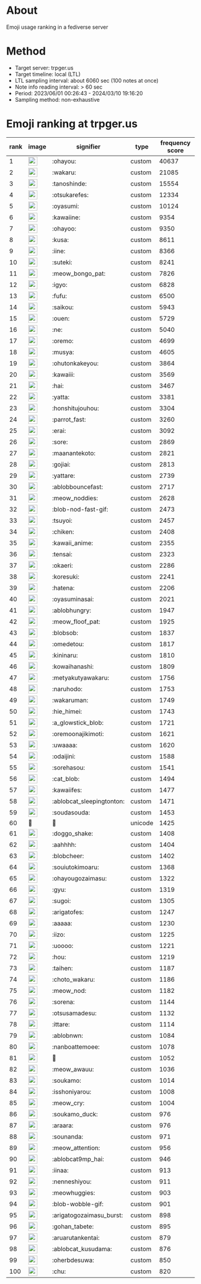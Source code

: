 # About
Emoji usage ranking in a fediverse server

# Method
- Target server: trpger.us
- Target timeline: local (LTL)
- LTL sampling interval: about 6060 sec (100 notes at once)
- Note info reading interval: > 60 sec
- Period: 2023/06/01 00:26:43 - 2024/03/10 19:16:20 
- Sampling method: non-exhaustive

# Emoji ranking at trpger.us

|rank|image|signifier|type|frequency score|
|----|----|----|----|----|
|1|<img height="24" src="https://trpger.us/emoji/ohayou.webp">|:ohayou:|custom|40637|
|2|<img height="24" src="https://trpger.us/emoji/wakaru.webp">|:wakaru:|custom|21085|
|3|<img height="24" src="https://trpger.us/emoji/tanoshinde.webp">|:tanoshinde:|custom|15554|
|4|<img height="24" src="https://trpger.us/emoji/otsukarefes.webp">|:otsukarefes:|custom|12334|
|5|<img height="24" src="https://trpger.us/emoji/oyasumi.webp">|:oyasumi:|custom|10124|
|6|<img height="24" src="https://trpger.us/emoji/kawaiine.webp">|:kawaiine:|custom|9354|
|7|<img height="24" src="https://trpger.us/emoji/ohayoo.webp">|:ohayoo:|custom|9350|
|8|<img height="24" src="https://trpger.us/emoji/kusa.webp">|:kusa:|custom|8611|
|9|<img height="24" src="https://trpger.us/emoji/iine.webp">|:iine:|custom|8366|
|10|<img height="24" src="https://trpger.us/emoji/suteki.webp">|:suteki:|custom|8241|
|11|<img height="24" src="https://trpger.us/emoji/meow_bongo_pat.webp">|:meow_bongo_pat:|custom|7826|
|12|<img height="24" src="https://trpger.us/emoji/igyo.webp">|:igyo:|custom|6828|
|13|<img height="24" src="https://trpger.us/emoji/fufu.webp">|:fufu:|custom|6500|
|14|<img height="24" src="https://trpger.us/emoji/saikou.webp">|:saikou:|custom|5943|
|15|<img height="24" src="https://trpger.us/emoji/ouen.webp">|:ouen:|custom|5729|
|16|<img height="24" src="https://trpger.us/emoji/ne.webp">|:ne:|custom|5040|
|17|<img height="24" src="https://trpger.us/emoji/oremo.webp">|:oremo:|custom|4699|
|18|<img height="24" src="https://trpger.us/emoji/musya.webp">|:musya:|custom|4605|
|19|<img height="24" src="https://trpger.us/emoji/ohutonkakeyou.webp">|:ohutonkakeyou:|custom|3864|
|20|<img height="24" src="https://trpger.us/emoji/kawaiii.webp">|:kawaiii:|custom|3569|
|21|<img height="24" src="https://trpger.us/emoji/hai.webp">|:hai:|custom|3467|
|22|<img height="24" src="https://trpger.us/emoji/yatta.webp">|:yatta:|custom|3381|
|23|<img height="24" src="https://trpger.us/emoji/honshitujouhou.webp">|:honshitujouhou:|custom|3304|
|24|<img height="24" src="https://trpger.us/emoji/parrot_fast.webp">|:parrot_fast:|custom|3260|
|25|<img height="24" src="https://trpger.us/emoji/erai.webp">|:erai:|custom|3092|
|26|<img height="24" src="https://trpger.us/emoji/sore.webp">|:sore:|custom|2869|
|27|<img height="24" src="https://trpger.us/emoji/maanantekoto.webp">|:maanantekoto:|custom|2821|
|28|<img height="24" src="https://trpger.us/emoji/gojiai.webp">|:gojiai:|custom|2813|
|29|<img height="24" src="https://trpger.us/emoji/yattare.webp">|:yattare:|custom|2739|
|30|<img height="24" src="https://trpger.us/emoji/ablobbouncefast.webp">|:ablobbouncefast:|custom|2717|
|31|<img height="24" src="https://trpger.us/emoji/meow_noddies.webp">|:meow_noddies:|custom|2628|
|32|<img height="24" src="https://trpger.us/emoji/blob-nod-fast-gif.webp">|:blob-nod-fast-gif:|custom|2473|
|33|<img height="24" src="https://trpger.us/emoji/tsuyoi.webp">|:tsuyoi:|custom|2457|
|34|<img height="24" src="https://trpger.us/emoji/chiken.webp">|:chiken:|custom|2408|
|35|<img height="24" src="https://trpger.us/emoji/kawaii_anime.webp">|:kawaii_anime:|custom|2355|
|36|<img height="24" src="https://trpger.us/emoji/tensai.webp">|:tensai:|custom|2323|
|37|<img height="24" src="https://trpger.us/emoji/okaeri.webp">|:okaeri:|custom|2286|
|38|<img height="24" src="https://trpger.us/emoji/koresuki.webp">|:koresuki:|custom|2241|
|39|<img height="24" src="https://trpger.us/emoji/hatena.webp">|:hatena:|custom|2206|
|40|<img height="24" src="https://trpger.us/emoji/oyasuminasai.webp">|:oyasuminasai:|custom|2021|
|41|<img height="24" src="https://trpger.us/emoji/ablobhungry.webp">|:ablobhungry:|custom|1947|
|42|<img height="24" src="https://trpger.us/emoji/meow_floof_pat.webp">|:meow_floof_pat:|custom|1925|
|43|<img height="24" src="https://trpger.us/emoji/blobsob.webp">|:blobsob:|custom|1837|
|44|<img height="24" src="https://trpger.us/emoji/omedetou.webp">|:omedetou:|custom|1817|
|45|<img height="24" src="https://trpger.us/emoji/kininaru.webp">|:kininaru:|custom|1810|
|46|<img height="24" src="https://trpger.us/emoji/kowaihanashi.webp">|:kowaihanashi:|custom|1809|
|47|<img height="24" src="https://trpger.us/emoji/metyakutyawakaru.webp">|:metyakutyawakaru:|custom|1756|
|48|<img height="24" src="https://trpger.us/emoji/naruhodo.webp">|:naruhodo:|custom|1753|
|49|<img height="24" src="https://trpger.us/emoji/wakaruman.webp">|:wakaruman:|custom|1749|
|50|<img height="24" src="https://trpger.us/emoji/hie_himei.webp">|:hie_himei:|custom|1743|
|51|<img height="24" src="https://trpger.us/emoji/a_glowstick_blob.webp">|:a_glowstick_blob:|custom|1721|
|52|<img height="24" src="https://trpger.us/emoji/oremoonajikimoti.webp">|:oremoonajikimoti:|custom|1621|
|53|<img height="24" src="https://trpger.us/emoji/uwaaaa.webp">|:uwaaaa:|custom|1620|
|54|<img height="24" src="https://trpger.us/emoji/odaijini.webp">|:odaijini:|custom|1588|
|55|<img height="24" src="https://trpger.us/emoji/sorehasou.webp">|:sorehasou:|custom|1541|
|56|<img height="24" src="https://trpger.us/emoji/cat_blob.webp">|:cat_blob:|custom|1494|
|57|<img height="24" src="https://trpger.us/emoji/kawaiifes.webp">|:kawaiifes:|custom|1477|
|58|<img height="24" src="https://trpger.us/emoji/ablobcat_sleepingtonton.webp">|:ablobcat_sleepingtonton:|custom|1471|
|59|<img height="24" src="https://trpger.us/emoji/soudasouda.webp">|:soudasouda:|custom|1453|
|60|🍮|🍮|unicode|1425|
|61|<img height="24" src="https://trpger.us/emoji/doggo_shake.webp">|:doggo_shake:|custom|1408|
|62|<img height="24" src="https://trpger.us/emoji/aahhhh.webp">|:aahhhh:|custom|1404|
|63|<img height="24" src="https://trpger.us/emoji/blobcheer.webp">|:blobcheer:|custom|1402|
|64|<img height="24" src="https://trpger.us/emoji/souiutokimoaru.webp">|:souiutokimoaru:|custom|1368|
|65|<img height="24" src="https://trpger.us/emoji/ohayougozaimasu.webp">|:ohayougozaimasu:|custom|1322|
|66|<img height="24" src="https://trpger.us/emoji/gyu.webp">|:gyu:|custom|1319|
|67|<img height="24" src="https://trpger.us/emoji/sugoi.webp">|:sugoi:|custom|1305|
|68|<img height="24" src="https://trpger.us/emoji/arigatofes.webp">|:arigatofes:|custom|1247|
|69|<img height="24" src="https://trpger.us/emoji/aaaaa.webp">|:aaaaa:|custom|1230|
|70|<img height="24" src="https://trpger.us/emoji/iizo.webp">|:iizo:|custom|1225|
|71|<img height="24" src="https://trpger.us/emoji/uoooo.webp">|:uoooo:|custom|1221|
|72|<img height="24" src="https://trpger.us/emoji/hou.webp">|:hou:|custom|1219|
|73|<img height="24" src="https://trpger.us/emoji/taihen.webp">|:taihen:|custom|1187|
|74|<img height="24" src="https://trpger.us/emoji/choto_wakaru.webp">|:choto_wakaru:|custom|1186|
|75|<img height="24" src="https://trpger.us/emoji/meow_nod.webp">|:meow_nod:|custom|1182|
|76|<img height="24" src="https://trpger.us/emoji/sorena.webp">|:sorena:|custom|1144|
|77|<img height="24" src="https://trpger.us/emoji/otsusamadesu.webp">|:otsusamadesu:|custom|1132|
|78|<img height="24" src="https://trpger.us/emoji/ittare.webp">|:ittare:|custom|1114|
|79|<img height="24" src="https://trpger.us/emoji/ablobnwn.webp">|:ablobnwn:|custom|1084|
|80|<img height="24" src="https://trpger.us/emoji/nanboattemoee.webp">|:nanboattemoee:|custom|1078|
|81|<img height="24" src="https://trpger.us/emoji/birthday.webp">|:birthday:|custom|1052|
|82|<img height="24" src="https://trpger.us/emoji/meow_awauu.webp">|:meow_awauu:|custom|1036|
|83|<img height="24" src="https://trpger.us/emoji/soukamo.webp">|:soukamo:|custom|1014|
|84|<img height="24" src="https://trpger.us/emoji/isshoniyarou.webp">|:isshoniyarou:|custom|1008|
|85|<img height="24" src="https://trpger.us/emoji/meow_cry.webp">|:meow_cry:|custom|1004|
|86|<img height="24" src="https://trpger.us/emoji/soukamo_duck.webp">|:soukamo_duck:|custom|976|
|87|<img height="24" src="https://trpger.us/emoji/araara.webp">|:araara:|custom|976|
|88|<img height="24" src="https://trpger.us/emoji/sounanda.webp">|:sounanda:|custom|971|
|89|<img height="24" src="https://trpger.us/emoji/meow_attention.webp">|:meow_attention:|custom|956|
|90|<img height="24" src="https://trpger.us/emoji/ablobcat9mp_hai.webp">|:ablobcat9mp_hai:|custom|946|
|91|<img height="24" src="https://trpger.us/emoji/iinaa.webp">|:iinaa:|custom|913|
|92|<img height="24" src="https://trpger.us/emoji/nenneshiyou.webp">|:nenneshiyou:|custom|911|
|93|<img height="24" src="https://trpger.us/emoji/meowhuggies.webp">|:meowhuggies:|custom|903|
|94|<img height="24" src="https://trpger.us/emoji/blob-wobble-gif.webp">|:blob-wobble-gif:|custom|901|
|95|<img height="24" src="https://trpger.us/emoji/arigatogozaimasu_burst.webp">|:arigatogozaimasu_burst:|custom|898|
|96|<img height="24" src="https://trpger.us/emoji/gohan_tabete.webp">|:gohan_tabete:|custom|895|
|97|<img height="24" src="https://trpger.us/emoji/aruarutankentai.webp">|:aruarutankentai:|custom|879|
|98|<img height="24" src="https://trpger.us/emoji/ablobcat_kusudama.webp">|:ablobcat_kusudama:|custom|876|
|99|<img height="24" src="https://trpger.us/emoji/oherbdesuwa.webp">|:oherbdesuwa:|custom|850|
|100|<img height="24" src="https://trpger.us/emoji/chu.webp">|:chu:|custom|820|

